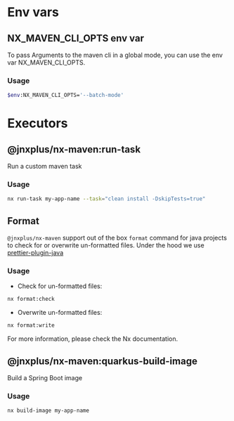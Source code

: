 # Env vars

## NX_MAVEN_CLI_OPTS env var

To pass Arguments to the maven cli in a global mode, you can use the env var NX_MAVEN_CLI_OPTS.

### Usage

```bash
$env:NX_MAVEN_CLI_OPTS='--batch-mode'
```

# Executors

## @jnxplus/nx-maven:run-task

Run a custom maven task

### Usage

```bash
nx run-task my-app-name --task="clean install -DskipTests=true"
```

## Format

`@jnxplus/nx-maven` support out of the box `format` command for java projects to check for or overwrite un-formatted files.
Under the hood we use [prettier-plugin-java](https://www.npmjs.com/package/prettier-plugin-java)

### Usage

- Check for un-formatted files:

```bash
nx format:check
```

- Overwrite un-formatted files:

```bash
nx format:write
```

For more information, please check the Nx documentation.

## @jnxplus/nx-maven:quarkus-build-image

Build a Spring Boot image

### Usage

```bash
nx build-image my-app-name
```
